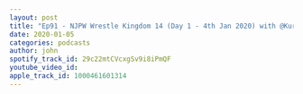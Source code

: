 ```yaml
---
layout: post
title: "Ep91 - NJPW Wrestle Kingdom 14 (Day 1 - 4th Jan 2020) with @KurtsAnglePod"
date: 2020-01-05
categories: podcasts
author: john
spotify_track_id: 29c22mtCVcxgSv9i8iPmQF
youtube_video_id: 
apple_track_id: 1000461601314
---
```

